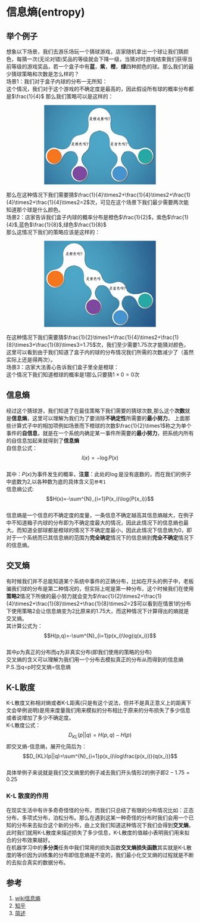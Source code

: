 # 信息熵(entropy)

## 举个例子   
想象以下场景，我们去游乐场玩一个猜球游戏，店家随机拿出一个球让我们猜颜色，每猜一次(无论对错)奖品的等级就会下降一级，当猜对时游戏结束我们获得当前等级的游戏奖品，若一个盒子中有**蓝**，**紫**，**橙**，**绿**四种颜色的球。那么我们的最少猜球策略和次数是怎么样的？  
场景1：我们对于盒子内球的分布一无所知：  
这个情况，我们对于这个游戏的不确定度是最高的，因此假设所有球的概率分布都是$\frac{1}{4}$
那么我们策略可以是这样的：

<div align=center><img src="../Resource/entropy_strategy_1.jpg "/></div>  

那么在这种情况下我们需要猜$\frac{1}{4}\times2+\frac{1}{4}\times2+\frac{1}{4}\times2+\frac{1}{4}\times2=2$次，可见在这个场景下我们最少需要两次能知道那个球是什么颜色。  
场景2：店家告诉我们盒子内球的概率分布是橙色$\frac{1}{2}$，紫色$\frac{1}{4}$,蓝色$\frac{1}{8}$,绿色$\frac{1}{8}$  
那么这情况下我们的策略应该是这样的：  

<div align=center><img src="../Resource/entropy_strategy_2.jpg "/></div>  

在这种情况下我们需要猜$\frac{1}{2}\times1+\frac{1}{4}\times2+\frac{1}{8}\times3+\frac{1}{8}\times3=1.75$次，我们至少需要1.75次才能猜对颜色，这里可以看到由于我们知道了盒子内的球的分布情况我们所需的次数减少了（虽然实际上还是得两次）。  
场景3：店家大法善心告诉我们盒子里全是橙球：  
这个情况下我们知道橙球的概率是1那么只要猜$1\times0=0$次  

## 信息熵  
经过这个猜球游，我们知道了在最佳策略下我们需要的猜球次数,那么这个**次数**就是**信息熵**，这里可以理解为我们为了要消除**不确定性**所需要的**最小努力**， 上面那些计算式子中的相加项例如场景而下橙球的次数$\frac{1}{2}\times1$称之为单个事件的**自信息**，就是在一个系统内确定某一事件所需要的**最小努力**，把系统内所有的自信息加起来就得到了**信息熵**  
自信息公式：  
$$I(x)=-\log{P(x)}$$  
其中：$P(x)$为事件发生的概率，**注意**：此处的$\log$是没有底数的，而在我们的例子中底数为2,以各种数为底的具体含义见`参考1`  
信息熵公式:  
$$H(x)=-\sum^{N}_{i=1}P(x_i)\log{P(x_i)}$$  
信息熵是一个信息的不确定度的度量，一条信息不确定越高其信息熵越大，在例子中不知道箱子内球的分布即为不确定度最大的情况，因此此情况下的信息熵也最大。而知道全部球都是橙球的情况下不确定度最小，因此此情况下信息熵为0，即对于一个系统而已其信息熵的范围为**完全确定**情况下的信息熵到**完全不确定**情况下的信息熵。  

## 交叉熵  
有时候我们并不总能知道某个系统中事件的正确分布，比如在开头的例子中，老板骗我们球的分布是第二种情况的，但实际上呢是第一种分布，这个时候我们在使用**策略2**情况下所做的最小努力就会变为$\frac{1}{2}\times2+\frac{1}{4}\times2+\frac{1}{8}\times2+\frac{1}{8}\times2=2$可以看到在情景1的分布下使用策略2会让信息熵变为2比原来的1.75大，而这种情况下计算得出的熵就是交叉熵。   
其计算公式为：  
$$H(p,q)=-\sum^{N}_{i=1}p(x_i)\log{q(x_i)}$$  
其中$p$为真正的分布而$q$为非真实分布(即我们使用的策略的分布)  
交叉熵的含义可以理解为我们用一个分布去模拟真正的分布从而得到的信息熵  
P.S.当q=p时交叉熵=信息熵  
## K-L散度  
K-L散度又称相对熵或者K-L距离(只是有这个说法，但并不是真正意义上的距离下文会举例说明)是用来度量我们用来模拟的分布相比于原来的分布损失了多少信息或者说增加了多少不确定度。  
K-L散度公式：  
$$D_{KL}(p||q)=H(p,q)-H(p)$$
即交叉熵-信息熵，展开化简后为：  
$$D_{KL}(p||q)=\sum^{N}_{i=1}p(x_i)\log\frac{p(x_i)}{q(x_i)}$$  
具体举例子来说就是我们交叉熵里的例子减去我们开头情形2的例子即$2-1.75=0.25$  
### K-L 散度的作用  
在现实生活中有许多奇奇怪怪的分布，而我们只总结了有限的分布情况比如：正态分布，多项式分布，泊松分布。那么在遇到这某一种奇怪的分布时我们会用一个已知的分布来去拟合这个新的分布，由上文我们知道这种情况下我们会得到**交叉熵**，此时我们就用K-L散度来描述损失了多少信息，K-L散度的值越小表明我们用来拟合的分布效果越好。  
在机器学习中的**多分类**任务中我们常用的损失函数**交叉熵损失函数**其实就是K-L散度的等价因为训练集的分布即信息熵是不变的，我们最小化交叉熵的过程就是不断的去拟合真实的数据分布。


## 参考  
1.  [wiki信息熵](https://zh.wikipedia.org/wiki/%E7%86%B5_(%E4%BF%A1%E6%81%AF%E8%AE%BA))
2. [知乎](https://www.zhihu.com/question/41252833)
3.  [简述](https://www.jianshu.com/p/43318a3dc715)